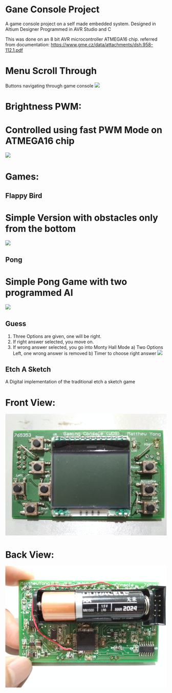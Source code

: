 # Gane Console Project

A game console project on a self made embedded system.
Designed in Altium Designer
Programmed in AVR Studio and C

This was done on an 8 bit AVR microcontroller ATMEGA16 chip.
referred from documentation: https://www.gme.cz/data/attachments/dsh.958-112.1.pdf

# Menu Scroll Through
Buttons navigating through game console 
![](images/menuScrollThrough.gif)

# Brightness PWM:
# Controlled using fast PWM Mode on ATMEGA16 chip
![](images/pwmBrightness.gif)

# Games:

## Flappy Bird
# Simple Version with obstacles only from the bottom
![](images/flappybirdexp.gif)

## Pong
# Simple Pong Game with two programmed AI
![](image/pongGame.gif)

## Guess
1. Three Options are given, one will be right.
2. If right answer selected, you move on.
3. If wrong answer selected, you go into Monty Hall Mode
  a) Two Options Left, one wrong answer is removed
  b) Timer to choose right answer
![](images/guessGame.gif)

## Etch A Sketch
A Digital implementation of the traditional etch a sketch game

# Front View:
![](images/front.jpg)

# Back View:
![](images/back.jpg)


